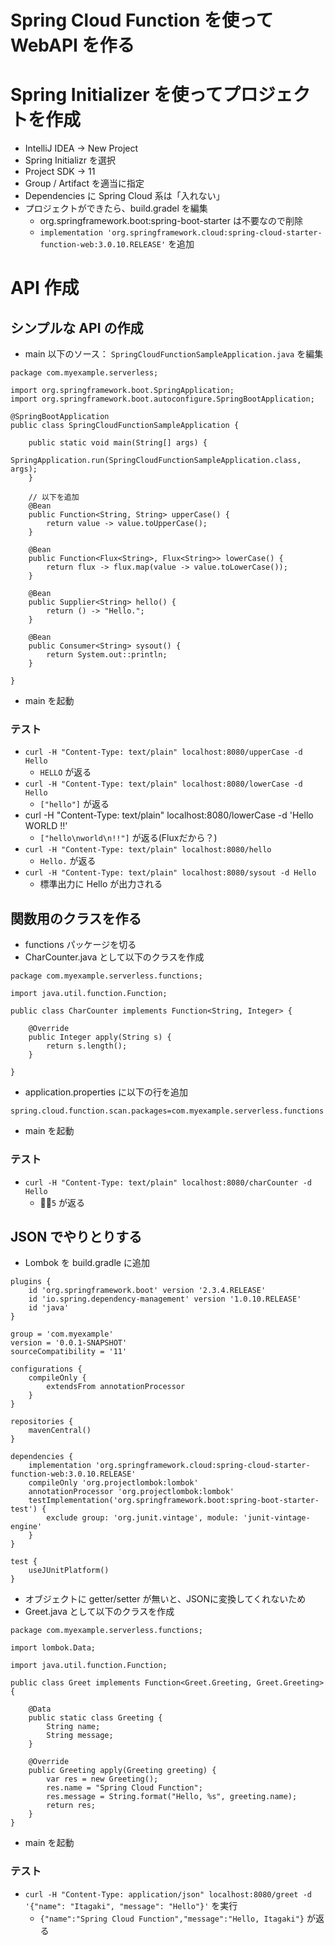 # Spring Cloud Function を使って WebAPI を作る

# Spring Initializer を使ってプロジェクトを作成

* IntelliJ IDEA -> New Project 
* Spring Initializr を選択
* Project SDK -> 11
* Group / Artifact を適当に指定
* Dependencies に Spring Cloud 系は「入れない」
* プロジェクトができたら、build.gradel を編集
  * org.springframework.boot:spring-boot-starter は不要なので削除
  * `implementation 'org.springframework.cloud:spring-cloud-starter-function-web:3.0.10.RELEASE'` を追加

# API 作成

## シンプルな API の作成
* main 以下のソース： `SpringCloudFunctionSampleApplication.java` を編集
```
package com.myexample.serverless;

import org.springframework.boot.SpringApplication;
import org.springframework.boot.autoconfigure.SpringBootApplication;

@SpringBootApplication
public class SpringCloudFunctionSampleApplication {

    public static void main(String[] args) {
        SpringApplication.run(SpringCloudFunctionSampleApplication.class, args);
    }

    // 以下を追加
    @Bean
    public Function<String, String> upperCase() {
        return value -> value.toUpperCase();
    }

    @Bean
    public Function<Flux<String>, Flux<String>> lowerCase() {
        return flux -> flux.map(value -> value.toLowerCase());
    }

    @Bean
    public Supplier<String> hello() {
        return () -> "Hello.";
    }

    @Bean
    public Consumer<String> sysout() {
        return System.out::println;
    }

}
```
* main を起動

### テスト
* `curl -H "Content-Type: text/plain" localhost:8080/upperCase -d Hello`
  * `HELLO` が返る
* `curl -H "Content-Type: text/plain" localhost:8080/lowerCase -d Hello`
  * `["hello"]` が返る
* curl -H "Content-Type: text/plain" localhost:8080/lowerCase -d 'Hello                    
                                      WORLD
                                      !!'
  * `["hello\nworld\n!!"]` が返る(Fluxだから？)
* `curl -H "Content-Type: text/plain" localhost:8080/hello`
    * `Hello.` が返る
* `curl -H "Content-Type: text/plain" localhost:8080/sysout -d Hello`
    * 標準出力に Hello が出力される

## 関数用のクラスを作る
* functions パッケージを切る
* CharCounter.java として以下のクラスを作成
```
package com.myexample.serverless.functions;

import java.util.function.Function;

public class CharCounter implements Function<String, Integer> {

    @Override
    public Integer apply(String s) {
        return s.length();
    }
    
}
```
* application.properties に以下の行を追加
```
spring.cloud.function.scan.packages=com.myexample.serverless.functions
```
* main を起動

### テスト
* `curl -H "Content-Type: text/plain" localhost:8080/charCounter -d Hello`
  * `5` が返る

## JSON でやりとりする
* Lombok を build.gradle に追加
```
plugins {
    id 'org.springframework.boot' version '2.3.4.RELEASE'
    id 'io.spring.dependency-management' version '1.0.10.RELEASE'
    id 'java'
}

group = 'com.myexample'
version = '0.0.1-SNAPSHOT'
sourceCompatibility = '11'

configurations {
    compileOnly {
        extendsFrom annotationProcessor
    }
}

repositories {
    mavenCentral()
}

dependencies {
    implementation 'org.springframework.cloud:spring-cloud-starter-function-web:3.0.10.RELEASE'
    compileOnly 'org.projectlombok:lombok'
    annotationProcessor 'org.projectlombok:lombok'
    testImplementation('org.springframework.boot:spring-boot-starter-test') {
        exclude group: 'org.junit.vintage', module: 'junit-vintage-engine'
    }
}

test {
    useJUnitPlatform()
}
```
  * オブジェクトに getter/setter が無いと、JSONに変換してくれないため
* Greet.java として以下のクラスを作成
```
package com.myexample.serverless.functions;

import lombok.Data;

import java.util.function.Function;

public class Greet implements Function<Greet.Greeting, Greet.Greeting> {

    @Data
    public static class Greeting {
        String name;
        String message;
    }

    @Override
    public Greeting apply(Greeting greeting) {
        var res = new Greeting();
        res.name = "Spring Cloud Function";
        res.message = String.format("Hello, %s", greeting.name);
        return res;
    }
}
```  
* main を起動

### テスト 
* `curl -H "Content-Type: application/json" localhost:8080/greet -d '{"name": "Itagaki", "message": "Hello"}'` を実行
  * `{"name":"Spring Cloud Function","message":"Hello, Itagaki"}` が返る
